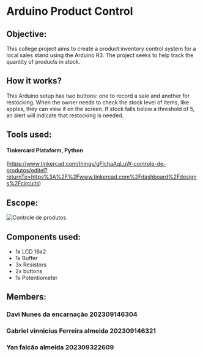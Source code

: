 # Arduino Product Control
## Objective:
This college project aims to create a product inventory control system for a local sales stand using the Arduino R3. The project seeks to help track the quantity of products in stock.
## How it works?
This Arduino setup has two buttons: one to record a sale and another for restocking. When the owner needs to check the stock level of items, like apples, they can view it on the screen. If stock falls below a threshold of 5, an alert will indicate that restocking is needed.

## Tools used:
#### Tinkercard Plataform, Python
(https://www.tinkercad.com/things/gFlchaAqLuW-controle-de-produtos/editel?returnTo=https%3A%2F%2Fwww.tinkercad.com%2Fdashboard%2Fdesigns%2Fcircuits)

## Escope:
![Controle de produtos](https://github.com/user-attachments/assets/b5708367-9522-43a8-927c-08a414e830b5)

## Components used:
- 1x LCD 16x2
- 1x Buffer
- 3x Resistors
- 2x buttons
- 1x Potentiometer
## Members:
### Davi Nunes da encarnação 202309146304
### Gabriel vinnicius Ferreira almeida 202309146321
### Yan falcão almeida 202309322609
